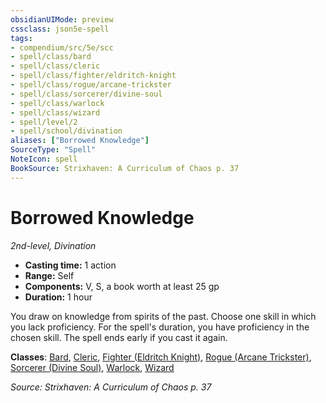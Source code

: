 ```yaml
---
obsidianUIMode: preview
cssclass: json5e-spell
tags:
- compendium/src/5e/scc
- spell/class/bard
- spell/class/cleric
- spell/class/fighter/eldritch-knight
- spell/class/rogue/arcane-trickster
- spell/class/sorcerer/divine-soul
- spell/class/warlock
- spell/class/wizard
- spell/level/2
- spell/school/divination
aliases: ["Borrowed Knowledge"]
SourceType: "Spell"
NoteIcon: spell
BookSource: Strixhaven: A Curriculum of Chaos p. 37
---
```

# Borrowed Knowledge
*2nd-level, Divination*  

- **Casting time:** 1 action
- **Range:** Self
- **Components:** V, S, a book worth at least 25 gp
- **Duration:** 1 hour

You draw on knowledge from spirits of the past. Choose one skill in which you lack proficiency. For the spell's duration, you have proficiency in the chosen skill. The spell ends early if you cast it again.

**Classes**: [Bard](/2-Mechanics/CLI/classes/bard.md), [Cleric](/2-Mechanics/CLI/classes/cleric.md), [Fighter (Eldritch Knight)](/2-Mechanics/CLI/classes/fighter-eldritch-knight.md), [Rogue (Arcane Trickster)](/2-Mechanics/CLI/classes/rogue-arcane-trickster.md), [Sorcerer (Divine Soul)](/2-Mechanics/CLI/classes/sorcerer-divine-soul-xge.md), [Warlock](/2-Mechanics/CLI/classes/warlock.md), [Wizard](/2-Mechanics/CLI/classes/wizard.md)

*Source: Strixhaven: A Curriculum of Chaos p. 37*